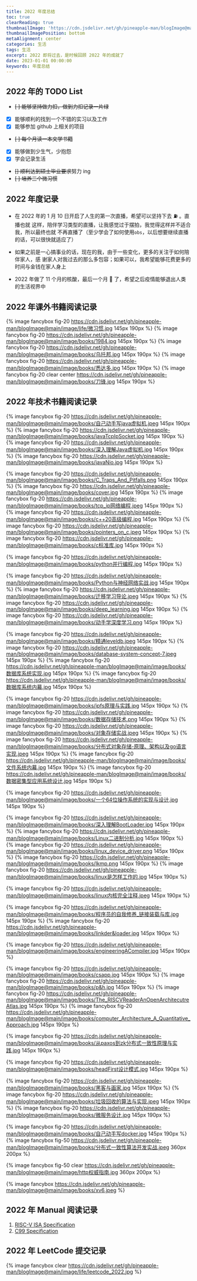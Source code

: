 ```yaml
---
title: 2022 年度总结
toc: true
clearReading: true
thumbnailImage: 'https://cdn.jsdelivr.net/gh/pineapple-man/blogImage@main/image/life/2023.jpeg'
thumbnailImagePosition: bottom
metaAlignment: center
categories: 生活
tags: 生活
excerpt: 2022 即将过去，是时候回顾 2022 年的成就了
date: 2023-01-01 00:00:00
keywords: 年度总结
---
```


<!-- toc -->

## 2022 年的 TODO List

- ~~[ ] 能够坚持做力扣，做到力扣记录一片绿~~
- [x] 能够顺利的找到一个不错的实习以及工作
- [x] 能够参加 github 上相关的项目
- ~~[ ] 每个月读一本文学书籍~~
- [x] 能够做到少生气，少抱怨
- [x] 学会记录生活
- ~~[] 顺利达到硕士毕业要求~~努力 ing
- ~~[ ] 培养三个微习惯~~

## 2022 年度记录

- 在 2022 年的 1 月 10 日开启了人生的第一次直播，希望可以坚持下去 ⛽️ 。直播也就
  这样，陪伴学习类型的直播，让我感觉过于摆拍，我觉得这样并不适合我，所以最终也就
  不再直播了（至少学会了如何使用`obs`，以后想要继续直播的话，可以很快就适应了）

- 如果之前是一心搞事业的话，现在的我，由于一些变化，更多的关注于如何陪伴家人，感
  谢家人对我过去的那么多包容；如果可以，我希望能够花费更多的时间与金钱在家人身上

- 2022 年做了 11 个月的核酸，最后一个月 🐑 了，希望之后疫情能够退出人类的生活视界中

## 2022 年课外书籍阅读记录

{% image fancybox fig-20  https://cdn.jsdelivr.net/gh/pineapple-man/blogImage@main/image/life/微习惯.jpg 145px 190px %}
{% image fancybox fig-20  https://cdn.jsdelivr.net/gh/pineapple-man/blogImage@main/image/books/1984.jpg 145px 190px %}
{% image fancybox fig-20  https://cdn.jsdelivr.net/gh/pineapple-man/blogImage@main/image/books/乌托邦.jpg 145px 190px %}
{% image fancybox fig-20  https://cdn.jsdelivr.net/gh/pineapple-man/blogImage@main/image/books/悉达多.jpg 145px 190px %}
{% image fancybox fig-20  clear center https://cdn.jsdelivr.net/gh/pineapple-man/blogImage@main/image/books/刀锋.jpg 145px 190px %}

## 2022 年技术书籍阅读记录

<!-- java -->

{% image fancybox fig-20 https://cdn.jsdelivr.net/gh/pineapple-man/blogImage@main/image/books/自己动手写java虚拟机.jpeg 145px 190px %}
{% image fancybox fig-20 https://cdn.jsdelivr.net/gh/pineapple-man/blogImage@main/image/books/javaTcpIpSocket.jpg 145px 190px %}
{% image fancybox fig-20 https://cdn.jsdelivr.net/gh/pineapple-man/blogImage@main/image/books/深入理解Java虚拟机.jpg 145px 190px %}
{% image fancybox fig-20 https://cdn.jsdelivr.net/gh/pineapple-man/blogImage@main/image/books/javaNio.jpg 145px 190px %}

<!-- c/c++ -->

{% image fancybox fig-20  https://cdn.jsdelivr.net/gh/pineapple-man/blogImage@main/image/books/C_Traps_And_Pitfalls.png 145px 190px %}
{% image fancybox fig-20 https://cdn.jsdelivr.net/gh/pineapple-man/blogImage@main/image/books/cover.jpg   145px 190px %}
{% image fancybox fig-20  https://cdn.jsdelivr.net/gh/pineapple-man/blogImage@main/image/books/tcp_ip网络编程.jpeg 145px 190px %}
{% image fancybox fig-20 https://cdn.jsdelivr.net/gh/pineapple-man/blogImage@main/image/books/c++20高级编程.jpg 145px 190px %}
{% image fancybox fig-20 https://cdn.jsdelivr.net/gh/pineapple-man/blogImage@main/image/books/pointers_on_c.jpeg 145px 190px %}
{% image fancybox fig-20 https://cdn.jsdelivr.net/gh/pineapple-man/blogImage@main/image/books/c标准库.jpg 145px 190px %}

<!-- python -->

{% image fancybox fig-20  https://cdn.jsdelivr.net/gh/pineapple-man/blogImage@main/image/books/python并行编程.jpg 145px 190px %}

<!-- deep learning -->

{% image fancybox fig-20 https://cdn.jsdelivr.net/gh/pineapple-man/blogImage@main/image/books/Python与神经网络实战.jpg 145px 190px %}
{% image fancybox fig-20 https://cdn.jsdelivr.net/gh/pineapple-man/blogImage@main/image/books/迁移学习导论.jpeg 145px 190px %}
{% image fancybox fig-20 https://cdn.jsdelivr.net/gh/pineapple-man/blogImage@main/image/books/deep_learning.jpg 145px 190px %}
{% image fancybox fig-20 https://cdn.jsdelivr.net/gh/pineapple-man/blogImage@main/image/books/动手学深度学习.png 145px 190px %}

<!-- database -->

{% image fancybox fig-20 https://cdn.jsdelivr.net/gh/pineapple-man/blogImage@main/image/books/精通leveldb.jpeg 145px 190px %}
{% image fancybox fig-20  https://cdn.jsdelivr.net/gh/pineapple-man/blogImage@main/image/books/database-system-concept-7.jpeg 145px 190px %}
{% image fancybox fig-20 https://cdn.jsdelivr.net/gh/pineapple-man/blogImage@main/image/books/数据库系统实现.jpg 145px 190px %}
{% image fancybox fig-20 https://cdn.jsdelivr.net/gh/pineapple-man/blogImage@main/image/books/数据库系统内幕.jpg 145px 190px %}

<!-- data storage -->

{% image fancybox fig-20  https://cdn.jsdelivr.net/gh/pineapple-man/blogImage@main/image/books/ipfs原理与实践.jpg 145px 190px %}
{% image fancybox fig-20  https://cdn.jsdelivr.net/gh/pineapple-man/blogImage@main/image/books/数据存储技术.png 145px 190px %}
{% image fancybox fig-20  https://cdn.jsdelivr.net/gh/pineapple-man/blogImage@main/image/books/对象存储实战.jpeg 145px 190px %}
{% image fancybox fig-20 https://cdn.jsdelivr.net/gh/pineapple-man/blogImage@main/image/books/分布式对象存储-原理、架构以及go语言实现.jpeg 145px 190px %}
{% image fancybox fig-20  https://cdn.jsdelivr.net/gh/pineapple-man/blogImage@main/image/books/文件系统内幕.jpg  145px 190px %}
{% image fancybox fig-20 https://cdn.jsdelivr.net/gh/pineapple-man/blogImage@main/image/books/数据密集型应用系统设计.jpg 145px 190px %}

<!-- operating sytem -->

{% image fancybox fig-20  https://cdn.jsdelivr.net/gh/pineapple-man/blogImage@main/image/books/一个64位操作系统的实现与设计.jpg 145px 190px %}

<!-- linux -->

{% image fancybox fig-20 https://cdn.jsdelivr.net/gh/pineapple-man/blogImage@main/image/books/深入理解BootLoader.jpg 145px 190px %}
{% image fancybox fig-20  https://cdn.jsdelivr.net/gh/pineapple-man/blogImage@main/image/books/Linux二进制分析.jpg 145px 190px %}
{% image fancybox fig-20 https://cdn.jsdelivr.net/gh/pineapple-man/blogImage@main/image/books/linux_device_driver.png 145px 190px %}
{% image fancybox fig-20 https://cdn.jsdelivr.net/gh/pineapple-man/blogImage@main/image/books/lkmp.png 145px 190px %}
{% image fancybox fig-20 https://cdn.jsdelivr.net/gh/pineapple-man/blogImage@main/image/books/linux是怎样工作的.jpg 145px 190px %}

{% image fancybox fig-20 https://cdn.jsdelivr.net/gh/pineapple-man/blogImage@main/image/books/linux内核完全注释.jpeg 145px 190px %}

<!-- compiler -->

{% image fancybox fig-20  https://cdn.jsdelivr.net/gh/pineapple-man/blogImage@main/image/books/程序员的自我修养_链接装载与库.jpg 145px 190px %}
{% image fancybox fig-20  https://cdn.jsdelivr.net/gh/pineapple-man/blogImage@main/image/books/linkder&loader.jpg 145px 190px %}

{% image fancybox fig-20 https://cdn.jsdelivr.net/gh/pineapple-man/blogImage@main/image/books/engineeringACompiler.jpg 145px 190px %}

<!-- computer system -->

{% image fancybox fig-20  https://cdn.jsdelivr.net/gh/pineapple-man/blogImage@main/image/books/csapp.jpg 145px 190px %}
{% image fancybox fig-20  https://cdn.jsdelivr.net/gh/pineapple-man/blogImage@main/image/books/p&h.jpg 145px 190px %}
{% image fancybox fig-20 https://cdn.jsdelivr.net/gh/pineapple-man/blogImage@main/image/books/The_RISCVReaderAnOpenArchitecutreAtlas.jpg 145px 190px %}
{% image fancybox fig-20 https://cdn.jsdelivr.net/gh/pineapple-man/blogImage@main/image/books/computer_Architecture_A_Quantitative_Approach.jpg 145px 190px %}

<!-- others -->

{% image fancybox fig-20 https://cdn.jsdelivr.net/gh/pineapple-man/blogImage@main/image/books/从paxos到zk分布式一致性原理与实践.jpg 145px 190px %}

{% image fancybox fig-20 https://cdn.jsdelivr.net/gh/pineapple-man/blogImage@main/image/books/headFirst设计模式.jpg 145px 190px %}

{% image fancybox fig-20  https://cdn.jsdelivr.net/gh/pineapple-man/blogImage@main/image/books/黑客与画家.jpg 145px 190px %}
{% image fancybox fig-20  https://cdn.jsdelivr.net/gh/pineapple-man/blogImage@main/image/books/垃圾回收的算法与实现.jpeg 145px 190px %}
{% image fancybox fig-20  https://cdn.jsdelivr.net/gh/pineapple-man/blogImage@main/image/books/微服务设计.jpg 145px 190px %}

{% image fancybox fig-20  https://cdn.jsdelivr.net/gh/pineapple-man/blogImage@main/image/books/自己动手写docker.jpg 145px 190px %}
{% image fancybox fig-50 https://cdn.jsdelivr.net/gh/pineapple-man/blogImage@main/image/books/分布式一致性算法开发实战.jpeg  360px 200px %}

{% image fancybox fig-50 clear https://cdn.jsdelivr.net/gh/pineapple-man/blogImage@main/image/http权威指南.jpg  360px 200px %}

{% image fancybox https://cdn.jsdelivr.net/gh/pineapple-man/blogImage@main/image/books/xv6.jpeg %}

## 2022 年 Manual 阅读记录

1. [RISC-V ISA Specification](https://riscv.org/technical/specifications/)
2. [C99 Specification](https://port70.net/~nsz/c/c11/n1570.html)

## 2022 年 LeetCode 提交记录

{% image fancybox  clear https://cdn.jsdelivr.net/gh/pineapple-man/blogImage@main/image/life/leetcode_2022.jpg %}
